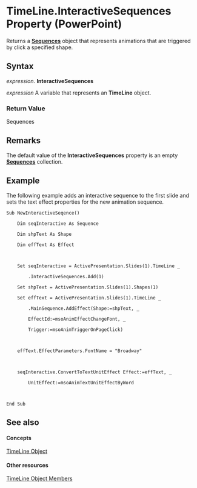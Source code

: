
# TimeLine.InteractiveSequences Property (PowerPoint)

Returns a  **[Sequences](7650703c-9072-6867-6367-4496b067aa8e.md)** object that represents animations that are triggered by click a specified shape.


## Syntax

 _expression_. **InteractiveSequences**

 _expression_ A variable that represents an **TimeLine** object.


### Return Value

Sequences


## Remarks

The default value of the  **InteractiveSequences** property is an empty **[Sequences](7650703c-9072-6867-6367-4496b067aa8e.md)** collection.


## Example

The following example adds an interactive sequence to the first slide and sets the text effect properties for the new animation sequence.


```
Sub NewInteractiveSeqence()

    Dim seqInteractive As Sequence

    Dim shpText As Shape

    Dim effText As Effect



    Set seqInteractive = ActivePresentation.Slides(1).TimeLine _

        .InteractiveSequences.Add(1)

    Set shpText = ActivePresentation.Slides(1).Shapes(1)

    Set effText = ActivePresentation.Slides(1).TimeLine _

        .MainSequence.AddEffect(Shape:=shpText, _

        EffectId:=msoAnimEffectChangeFont, _

        Trigger:=msoAnimTriggerOnPageClick)



    effText.EffectParameters.FontName = "Broadway"



    seqInteractive.ConvertToTextUnitEffect Effect:=effText, _

        UnitEffect:=msoAnimTextUnitEffectByWord



End Sub
```


## See also


#### Concepts


[TimeLine Object](0b5a8863-8329-48d0-cb0b-3b34e87acb76.md)
#### Other resources


[TimeLine Object Members](0fb33e2d-f09d-7fbe-1a90-6bad935d31f5.md)
